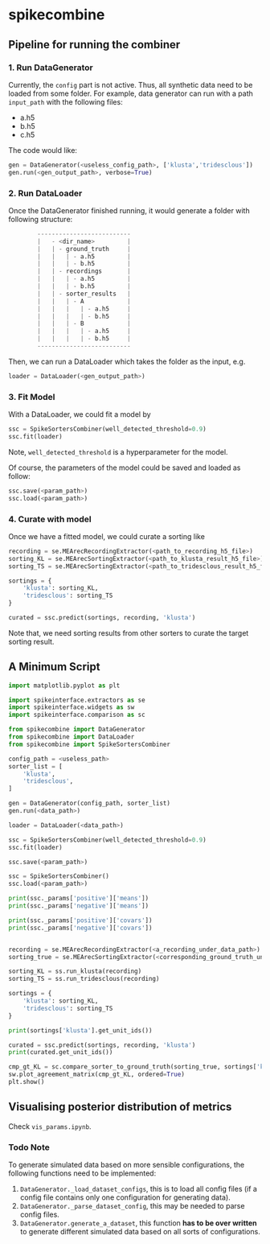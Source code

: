 # spikecombine

## Pipeline for running the combiner

### 1. Run DataGenerator

Currently, the `config` part is not active. Thus, all synthetic data need to be loaded from some folder. For example, data generator can run with a path `input_path` with the following files:
 - a.h5
 - b.h5
 - c.h5

The code would like:

 ```python
gen = DataGenerator(<useless_config_path>, ['klusta','tridesclous'])
gen.run(<gen_output_path>, verbose=True)
 ```

 ### 2. Run DataLoader

 Once the DataGenerator finished running, it would generate a folder with following structure:

```python
        --------------------------
        |   - <dir_name>         |
        |   | - ground_truth     |
        |   |   | - a.h5         |
        |   |   | - b.h5         |
        |   | - recordings       |
        |   |   | - a.h5         |
        |   |   | - b.h5         |
        |   | - sorter_results   |
        |   |   | - A            |
        |   |   |   | - a.h5     |
        |   |   |   | - b.h5     |
        |   |   | - B            |
        |   |   |   | - a.h5     |
        |   |   |   | - b.h5     |
        --------------------------
```

Then, we can run a DataLoader which takes the folder as the input, e.g.

```python
loader = DataLoader(<gen_output_path>)
```

### 3. Fit Model

With a DataLoader, we could fit a model by

```python
ssc = SpikeSortersCombiner(well_detected_threshold=0.9)
ssc.fit(loader)
```

Note, `well_detected_threshold` is a hyperparameter for the model.

Of course, the parameters of the model could be saved and loaded as follow:

```python
ssc.save(<param_path>)
ssc.load(<param_path>)
```

### 4. Curate with model

Once we have a fitted model, we could curate a sorting like

```python
recording = se.MEArecRecordingExtractor(<path_to_recording_h5_file>)
sorting_KL = se.MEArecSortingExtractor(<path_to_klusta_result_h5_file>)
sorting_TS = se.MEArecSortingExtractor(<path_to_tridesclous_result_h5_file>)

sortings = {
    'klusta': sorting_KL,
    'tridesclous': sorting_TS
}

curated = ssc.predict(sortings, recording, 'klusta')
```

Note that, we need sorting results from other sorters to curate the target sorting result.

## A Minimum Script

```python
import matplotlib.pyplot as plt

import spikeinterface.extractors as se
import spikeinterface.widgets as sw
import spikeinterface.comparison as sc

from spikecombine import DataGenerator
from spikecombine import DataLoader
from spikecombine import SpikeSortersCombiner

config_path = <useless_path>
sorter_list = [
    'klusta',
    'tridesclous',
]

gen = DataGenerator(config_path, sorter_list)
gen.run(<data_path>)

loader = DataLoader(<data_path>)

ssc = SpikeSortersCombiner(well_detected_threshold=0.9)
ssc.fit(loader)

ssc.save(<param_path>)

ssc = SpikeSortersCombiner()
ssc.load(<param_path>)

print(ssc._params['positive']['means'])
print(ssc._params['negative']['means'])

print(ssc._params['positive']['covars'])
print(ssc._params['negative']['covars'])


recording = se.MEArecRecordingExtractor(<a_recording_under_data_path>)
sorting_true = se.MEArecSortingExtractor(<corresponding_ground_truth_under_data_path>)

sorting_KL = ss.run_klusta(recording)
sorting_TS = ss.run_tridesclous(recording)

sortings = {
    'klusta': sorting_KL,
    'tridesclous': sorting_TS
}

print(sortings['klusta'].get_unit_ids())

curated = ssc.predict(sortings, recording, 'klusta')
print(curated.get_unit_ids())

cmp_gt_KL = sc.compare_sorter_to_ground_truth(sorting_true, sortings['klusta'], exhaustive_gt=True)
sw.plot_agreement_matrix(cmp_gt_KL, ordered=True)
plt.show()
```

## Visualising posterior distribution of metrics

Check `vis_params.ipynb`.

### Todo Note

To generate simulated data based on more sensible configurations, the following functions need to be implemented:

 1. `DataGenerator._load_dataset_configs`, this is to load all config files (if a config file contains only one configuration for generating data).
 2. `DataGenerator._parse_dataset_config`, this may be needed to parse config files.
 3. `DataGenerator.generate_a_dataset`, this function **has to be over written** to generate different simulated data based on all sorts of configurations.